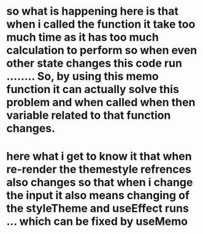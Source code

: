 # so what is happening here is that when i called the function it take too much time as it has too much calculation to perform so when even other state changes this code run ........ So, by using this memo function it can actually solve this problem and when called when then variable related to that function changes.

# here what i get to know it that when re-render the themestyle refrences also changes so that when i change the input it also means changing of the styleTheme and useEffect runs ... which can be fixed by useMemo